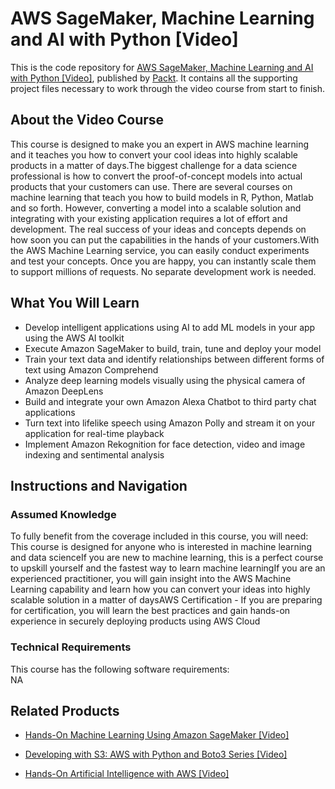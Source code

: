 # AWS SageMaker, Machine Learning and AI with Python [Video]
This is the code repository for [AWS SageMaker, Machine Learning and AI with Python [Video]](https://www.packtpub.com/application-development/hands-artificial-intelligence-aws-video?utm_source=github&utm_medium=repository&utm_campaign=9781789536447), published by [Packt](https://www.packtpub.com/?utm_source=github). It contains all the supporting project files necessary to work through the video course from start to finish.
## About the Video Course
This course is designed to make you an expert in AWS machine learning and it teaches you how to convert your cool ideas into highly scalable products in a matter of days.The biggest challenge for a data science professional is how to convert the proof-of-concept models into actual products that your customers can use. There are several courses on machine learning that teach you how to build models in R, Python, Matlab and so forth. However, converting a model into a scalable solution and integrating with your existing application requires a lot of effort and development. The real success of your ideas and concepts depends on how soon you can put the capabilities in the hands of your customers.With the AWS Machine Learning service, you can easily conduct experiments and test your concepts. Once you are happy, you can instantly scale them to support millions of requests. No separate development work is needed.

<H2>What You Will Learn</H2>
<DIV class=book-info-will-learn-text>
<UL>
<LI>Develop intelligent applications using AI to add ML models in your app using the AWS AI toolkit 
<LI>Execute Amazon SageMaker to build, train, tune and deploy your model 
<LI>Train your text data and identify relationships between different forms of text using Amazon Comprehend 
<LI>Analyze deep learning models visually using the physical camera of Amazon DeepLens 
<LI>Build and integrate your own Amazon Alexa Chatbot to third party chat applications 
<LI>Turn text into lifelike speech using Amazon Polly and stream it on your application for real-time playback 
<LI>Implement Amazon Rekognition for face detection, video and image indexing and sentimental analysis </LI></UL></DIV>

## Instructions and Navigation
### Assumed Knowledge
To fully benefit from the coverage included in this course, you will need:<br/>
This course is designed for anyone who is interested in machine learning and data scienceIf you are new to machine learning, this is a perfect course to upskill yourself and the fastest way to learn machine learningIf you are an experienced practitioner, you will gain insight into the AWS Machine Learning capability and learn how you can convert your ideas into highly scalable solution in a matter of daysAWS Certification - If you are preparing for certification, you will learn the best practices and gain hands-on experience in securely deploying products using AWS Cloud
### Technical Requirements
This course has the following software requirements:<br/>
NA

## Related Products
* [Hands-On Machine Learning Using Amazon SageMaker [Video]](https://www.packtpub.com/application-development/hands-artificial-intelligence-aws-video?utm_source=github&utm_medium=repository&utm_campaign=9781789536447)

* [Developing with S3: AWS with Python and Boto3 Series [Video]](https://www.packtpub.com/application-development/hands-artificial-intelligence-aws-video?utm_source=github&utm_medium=repository&utm_campaign=9781789536447)

* [Hands-On Artificial Intelligence with AWS [Video]](https://www.packtpub.com/application-development/hands-artificial-intelligence-aws-video?utm_source=github&utm_medium=repository&utm_campaign=9781789536447)


